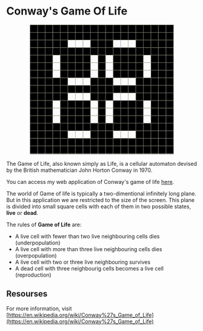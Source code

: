 # Conway's Game Of Life

<p align="center">
    <img src="gol_images/entry.gif">
</p>

The Game of Life, also known simply as Life, is a cellular automaton devised by the British mathematician John Horton Conway in 1970.

You can access my web application of Conway's game of life [here](https://dinesh-gdk.github.io/Game-Of-Life/). 

The world of Game of life is typically a two-dimentional infinitely long plane. But in this application we are restricted to the size of the screen. This plane is divided into small square cells with  each of them in two possible states, **live** or **dead**.

The rules of **Game of Life** are:
- A live cell with fewer than two live neighbouring cells dies (underpopulation)
- A live cell with more than three live neighbouring cells dies (overpopulation)
- A live cell with two or three live neighbouring survives
- A dead cell with three neighbourig cells becomes a live cell (reproduction)

## Resourses
For more information, visit [https://en.wikipedia.org/wiki/Conway%27s_Game_of_Life](https://en.wikipedia.org/wiki/Conway%27s_Game_of_Life)
